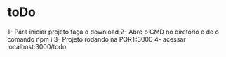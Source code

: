# toDo

1- Para iniciar projeto faça o download
2- Abre o CMD no diretório e de o comando npm i
3- Projeto rodando na PORT:3000
4- acessar localhost:3000/todo

